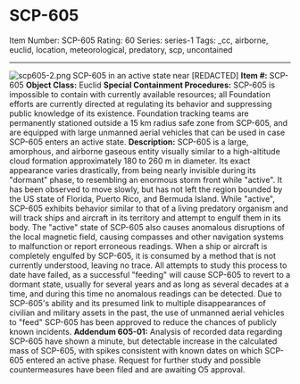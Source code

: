 # SCP-605
Item Number: SCP-605
Rating: 60
Series: series-1
Tags: _cc, airborne, euclid, location, meteorological, predatory, scp, uncontained

---

![scp605-2.png](https://scp-wiki.wdfiles.com/local--files/scp-605/scp605-2.png)
SCP-605 in an active state near [REDACTED]
**Item #:** SCP-605
**Object Class:** Euclid
**Special Containment Procedures:** SCP-605 is impossible to contain with currently available resources; all Foundation efforts are currently directed at regulating its behavior and suppressing public knowledge of its existence.
Foundation tracking teams are permanently stationed outside a 15 km radius safe zone from SCP-605, and are equipped with large unmanned aerial vehicles that can be used in case SCP-605 enters an active state.
**Description:** SCP-605 is a large, amorphous, and airborne gaseous entity visually similar to a high-altitude cloud formation approximately 180 to 260 m in diameter. Its exact appearance varies drastically, from being nearly invisible during its "dormant" phase, to resembling an enormous storm front while "active". It has been observed to move slowly, but has not left the region bounded by the US state of Florida, Puerto Rico, and Bermuda Island.
While "active", SCP-605 exhibits behavior similar to that of a living predatory organism and will track ships and aircraft in its territory and attempt to engulf them in its body. The "active" state of SCP-605 also causes anomalous disruptions of the local magnetic field, causing compasses and other navigation systems to malfunction or report erroneous readings.
When a ship or aircraft is completely engulfed by SCP-605, it is consumed by a method that is not currently understood, leaving no trace. All attempts to study this process to date have failed, as a successful "feeding" will cause SCP-605 to revert to a dormant state, usually for several years and as long as several decades at a time, and during this time no anomalous readings can be detected.
Due to SCP-605's ability and its presumed link to multiple disappearances of civilian and military assets in the past, the use of unmanned aerial vehicles to "feed" SCP-605 has been approved to reduce the chances of publicly known incidents.
**Addendum 605-01:** Analysis of recorded data regarding SCP-605 have shown a minute, but detectable increase in the calculated mass of SCP-605, with spikes consistent with known dates on which SCP-605 entered an active phase. Request for further study and possible countermeasures have been filed and are awaiting O5 approval.